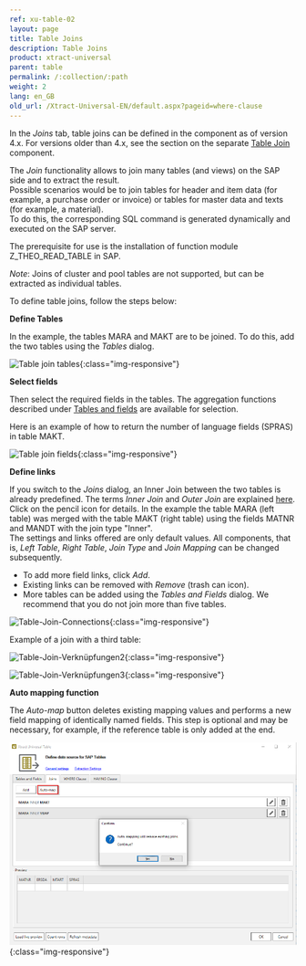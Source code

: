 ```yaml
---
ref: xu-table-02
layout: page
title: Table Joins
description: Table Joins 
product: xtract-universal
parent: table
permalink: /:collection/:path
weight: 2
lang: en_GB
old_url: /Xtract-Universal-EN/default.aspx?pageid=where-clause
---
```


In the *Joins* tab, table joins can be defined in the component as of version 4.x. For versions older than 4.x, see the section on the separate [Table Join](../table-join) component. <br>

The *Join* functionality allows to join many tables (and views) on the SAP side and to extract the result. <br>
Possible scenarios would be to join tables for header and item data (for example, a purchase order or invoice) or tables for master data and texts (for example, a material). <br>
To do this, the corresponding SQL command is generated dynamically and executed on the SAP server. <br>

The prerequisite for use is the installation of function module Z_THEO_READ_TABLE in SAP. <br> 

*Note*: Joins of cluster and pool tables are not supported, but can be extracted as individual tables.

To define table joins, follow the steps below:

**Define Tables** <br>

In the example, the tables MARA and MAKT are to be joined. To do this, add the two tables using the *Tables* dialog. 

![Table join tables](/img/content/xu/xu_join_tabellen_auswählen.png){:class="img-responsive"}

**Select fields** <br>

Then select the required fields in the tables. The aggregation functions described under [Tables and fields](./tables_and_fields) are available for selection. 

Here is an example of how to return the number of language fields (SPRAS) in table MAKT.   

![Table join fields](/img/content/xu/xu_join_felder_auswählen.png){:class="img-responsive"}

**Define links** <br>

If you switch to the *Joins* dialog, an Inner Join between the two tables is already predefined. The terms *Inner Join* and *Outer Join* are explained [here](https://help.sap.com/doc/saphelp_nwpi71/7.1/en-US/cf/21ec77446011d189700000e8322d00/content.htm?no_cache=true). <br>
Click on the pencil icon for details. In the example the table MARA (left table) was merged with the table MAKT (right table) using the fields MATNR and MANDT with the join type "Inner". <br>
The settings and links offered are only default values. All components, that is, *Left Table*, *Right Table*, *Join Type* and *Join Mapping* can be changed subsequently. <br>
- To add more field links, click *Add*. 
- Existing links can be removed with *Remove* (trash can icon). 
- More tables can be added using the *Tables and Fields* dialog. We recommend that you do not join more than five tables.    

![Table-Join-Connections](/img/content/xu/xu_join_verknüpfungen_01.png){:class="img-responsive"}

Example of a join with a third table:

![Table-Join-Verknüpfungen2](/img/content/xu/xu_join_verknüpfungen_02.png){:class="img-responsive"}

![Table-Join-Verknüpfungen3](/img/content/xu/xu_join_verknüpfungen_03.png){:class="img-responsive"}

   
**Auto mapping function** <br>

The *Auto-map* button deletes existing mapping values and performs a new field mapping of identically named fields. This step is optional and may be necessary, for example, if the reference table is only added at the end.     

![Table-Join-Automapping](/img/content/xu/xu_join_automap.png){:class="img-responsive"}